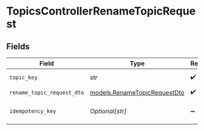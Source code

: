 # TopicsControllerRenameTopicRequest


## Fields

| Field                                                              | Type                                                               | Required                                                           | Description                                                        |
| ------------------------------------------------------------------ | ------------------------------------------------------------------ | ------------------------------------------------------------------ | ------------------------------------------------------------------ |
| `topic_key`                                                        | *str*                                                              | :heavy_check_mark:                                                 | The topic key                                                      |
| `rename_topic_request_dto`                                         | [models.RenameTopicRequestDto](../models/renametopicrequestdto.md) | :heavy_check_mark:                                                 | N/A                                                                |
| `idempotency_key`                                                  | *Optional[str]*                                                    | :heavy_minus_sign:                                                 | A header for idempotency purposes                                  |